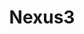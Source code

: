 ---
draft: false
title: Nexus3
content:
  id: nexus3
  name: Nexus3
  logo: /images/development/dev-ops/nexus3/logo.png
  website: https://www.sonatype.com/products/repository-oss
  iframe_website: /website-iframe/development/dev-ops/nexus3
  dashboardImage: 
  short_description: The free artifact repository with universal format support.
  description: World’s #1 Repository Manager. Single source of truth for all of your components, binaries, and build artifacts. Efficiently distribute parts and containers to developers. Deployed at more than 100,000 organizations globally.
  features:
    - title: Universal Support for All Popular Build Tools
      description: "Store and distribute Maven/Java, npm, NuGet, Helm, Docker, P2, OBR, APT, GO, R, Conan components and more. Manage components from dev through delivery: binaries, containers, assemblies, and finished goods. Awesome support for the Java Virtual Machine (JVM) ecosystem, including Gradle, Ant, Maven, and Ivy. Compatible with popular tools like Eclipse, IntelliJ, Hudson, Jenkins, Puppet, Chef, Docker, and more."
    - title: Efficiency and Flexibility to Empower Development Teams
      description: Streamline productivity by sharing components internally. Gain insight into component security, license and quality issues. Build off-line with remote package availability. Integrate with industry leading build tools.
    - title: World’s #1 Repository Manager
      description: Single source of truth for all of your components, binaries, and build artifacts. Efficiently distribute parts and containers to developers. Deployed at more than 100,000 organizations globally.
    - title: 
      description: 
  screenshots:
---